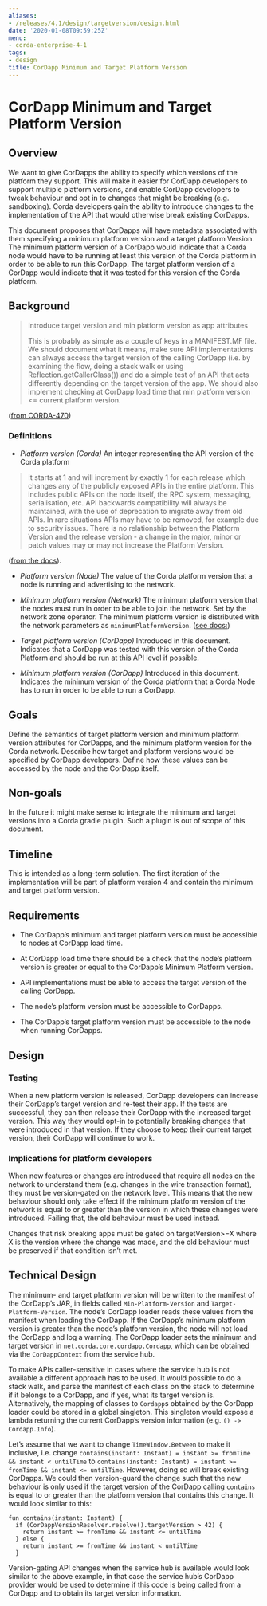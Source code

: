 ```yaml
---
aliases:
- /releases/4.1/design/targetversion/design.html
date: '2020-01-08T09:59:25Z'
menu:
- corda-enterprise-4-1
tags:
- design
title: CorDapp Minimum and Target Platform Version
---
```



# CorDapp Minimum and Target Platform Version


## Overview

We want to give CorDapps the ability to specify which versions of the platform they support. This will make it easier for CorDapp developers to support multiple platform versions, and enable CorDapp developers to tweak behaviour and opt in to changes that might be breaking (e.g. sandboxing). Corda developers gain the ability to introduce changes to the implementation of the API that would otherwise break existing CorDapps.

This document proposes that CorDapps will have metadata associated with them specifying a minimum platform version and a target platform Version. The minimum platform version of a CorDapp would indicate that a Corda node would have to be running at least this version of the Corda platform in order to be able to run this CorDapp. The target platform version of a CorDapp would indicate that it was tested for this version of the Corda platform.


## Background

> 
> Introduce target version and min platform version as app attributes
> 
> This is probably as simple as a couple of keys in a MANIFEST.MF file.
>                     We should document what it means, make sure API implementations can always access the target version of the calling CorDapp (i.e. by examining the flow, doing a stack walk or using Reflection.getCallerClass()) and do a simple test of an API that acts differently depending on the target version of the app.
>                     We should also implement checking at CorDapp load time that min platform version <= current platform version.

([from CORDA-470](https://r3-cev.atlassian.net/browse/CORDA-470))


### Definitions


* *Platform version (Corda)* An integer representing the API version of the Corda platform


> 
> It starts at 1 and will increment by exactly 1 for each release which changes any of the publicly exposed APIs in the entire platform. This includes public APIs on the node itself, the RPC system, messaging, serialisation, etc. API backwards compatibility will always be maintained, with the use of deprecation to migrate away from old APIs. In rare situations APIs may have to be removed, for example due to security issues. There is no relationship between the Platform Version and the release version - a change in the major, minor or patch values may or may not increase the Platform Version.

([from the docs](https://docs.corda.net/head/versioning.html#versioning)).


* *Platform version (Node)* The value of the Corda platform version that a node is running and advertising to the network.


* *Minimum platform version (Network)* The minimum platform version that the nodes must run in order to be able to join the network. Set by the network zone operator. The minimum platform version is distributed with the network parameters as `minimumPlatformVersion`.
                            ([see docs:](https://docs.corda.net/network-map.html#network-parameters))


* *Target platform version (CorDapp)* Introduced in this document. Indicates that a CorDapp was tested with this version of the Corda Platform and should be run at this API level if possible.


* *Minimum platform version (CorDapp)* Introduced in this document. Indicates the minimum version of the Corda platform that a Corda Node has to run in order to be able to run a CorDapp.



## Goals

Define the semantics of target platform version and minimum platform version attributes for CorDapps, and the minimum platform version for the Corda network. Describe how target and platform versions would be specified by CorDapp developers. Define how these values can be accessed by the node and the CorDapp itself.


## Non-goals

In the future it might make sense to integrate the minimum and target versions into a Corda gradle plugin. Such a plugin is out of scope of this document.


## Timeline

This is intended as a long-term solution. The first iteration of the implementation will be part of platform version 4 and contain the minimum and target platform version.


## Requirements


* The CorDapp’s minimum and target platform version must be accessible to nodes at CorDapp load time.


* At CorDapp load time there should be a check that the node’s platform version is greater or equal to the CorDapp’s Minimum Platform version.


* API implementations must be able to access the target version of the calling CorDapp.


* The node’s platform version must be accessible to CorDapps.


* The CorDapp’s target platform version must be accessible to the node when running CorDapps.



## Design


### Testing

When a new platform version is released, CorDapp developers can increase their CorDapp’s target version and re-test their app. If the tests are successful, they can then release their CorDapp with the increased target version. This way they would opt-in to potentially breaking changes that were introduced in that version. If they choose to keep their current target version, their CorDapp will continue to work.


### Implications for platform developers

When new features or changes are introduced that require all nodes on the network to understand them (e.g. changes in the wire transaction format), they must be version-gated on the network level. This means that the new behaviour should only take effect if the minimum platform version of the network is equal to or greater than the version in which these changes were introduced. Failing that, the old behaviour must be used instead.

Changes that risk breaking apps must be gated on targetVersion>=X where X is the version where the change was made, and the old behaviour must be preserved if that condition isn’t met.


## Technical Design

The minimum- and target platform version will be written to the manifest of the CorDapp’s JAR, in fields called `Min-Platform-Version` and `Target-Platform-Version`.
                The node’s CorDapp loader reads these values from the manifest when loading the CorDapp. If the CorDapp’s minimum platform version is greater than the node’s platform version, the node will not load the CorDapp and log a warning. The CorDapp loader sets the minimum and target version in `net.corda.core.cordapp.Cordapp`, which can be obtained via the `CorDappContext` from the service hub.

To make APIs caller-sensitive in cases where the service hub is not available a different approach has to be used. It would possible to do a stack walk, and parse the manifest of each class on the stack to determine if it belongs to a CorDapp, and if yes, what its target version is. Alternatively, the mapping of classes to `Cordapp`s obtained by the CorDapp loader could be stored in a global singleton. This singleton would expose a lambda returning the current CorDapp’s version information (e.g. `() -> Cordapp.Info`).

Let’s assume that we want to change `TimeWindow.Between` to make it inclusive, i.e. change `contains(instant: Instant) = instant >= fromTime && instant < untilTime` to `contains(instant: Instant) = instant >= fromTime && instant <= untilTime`. However, doing so will break existing CorDapps. We could then version-guard the change such that the new behaviour is only used if the target version of the CorDapp calling `contains` is equal to or greater than the platform  version that contains this change. It would look similar to this:

```guess
fun contains(instant: Instant) {
  if (CorDappVersionResolver.resolve().targetVersion > 42) {
    return instant >= fromTime && instant <= untilTime
  } else {
    return instant >= fromTime && instant < untilTime
  }
```
Version-gating API changes when the service hub is available would look similar to the above example, in that case the service hub’s CorDapp provider would be used to determine if this code is being called from a CorDapp and to obtain its target version information.


